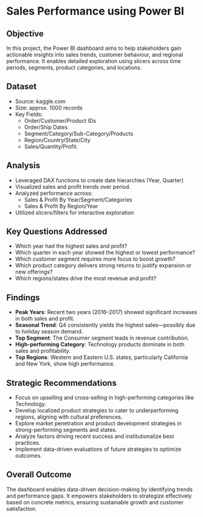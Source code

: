 # Sales Performance using Power BI
## Objective
In this project, the Power BI dashboard aims to help stakeholders gain actionable insights into sales trends, customer behaviour, and regional performance. It enables detailed exploration using slicers across time periods, segments, product categories, and locations.
## Dataset
- Source: kaggle.com
- Size: approx. 1000 records
- Key Fields:
    - Order/Customer/Product IDs
    - Order/Ship Dates
    - Segment/Category/Sub-Category/Products
    - Region/Country/State/City
    - Sales/Quantity/Profit.
## Analysis
- Leveraged DAX functions to create date hierarchies (Year, Quarter)
- Visualized sales and profit trends over period.
- Analyzed performance across:
  - Sales & Profit By Year/Segment/Categories
  - Sales & Profit By Region/Year
- Utilized slicers/filters for interactive exploration
## Key Questions Addressed
* Which year had the highest sales and profit?
* Which quarter in each year showed the highest or lowest performance?
* Which customer segment requires more focus to boost growth?
* Which product category delivers strong returns to justify expansion or new offerings?
* Which regions/states drive the most revenue and profit?
## Findings
* **Peak Years**: Recent two years (2016–2017) showed significant increases in both sales and profit.
* **Seasonal Trend**: Q4 consistently yields the highest sales—possibly due to holiday season demand.
* **Top Segment**: The Consumer segment leads in revenue contribution.
* **High-performing Category**: Technology products dominate in both sales and profitability.
* **Top Regions**: Western and Eastern U.S. states, particularly California and New York, show high performance.
## Strategic Recommendations
* Focus on upselling and cross-selling in high-performing categories like Technology.
* Develop localized product strategies to cater to underperforming regions, aligning with cultural preferences.
* Explore market penetration and product development strategies in strong-performing segments and states.
* Analyze factors driving recent success and institutionalize best practices.
* Implement data-driven evaluations of future strategies to optimize outcomes.
## Overall Outcome
The dashboard enables data-driven decision-making by identifying trends and performance gaps. It empowers stakeholders to strategize effectively based on concrete metrics, ensuring sustainable growth and customer satisfaction.
